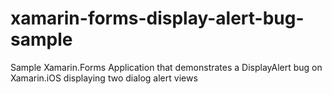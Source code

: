 xamarin-forms-display-alert-bug-sample
======================================

Sample Xamarin.Forms Application that demonstrates a DisplayAlert bug on Xamarin.iOS displaying two dialog alert views

